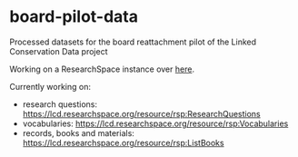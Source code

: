 # board-pilot-data
Processed datasets for the board reattachment pilot of the Linked Conservation Data project

Working on a ResearchSpace instance over [here](https://lcd.researchspace.org/).

Currently working on:

* research questions: https://lcd.researchspace.org/resource/rsp:ResearchQuestions
* vocabularies: https://lcd.researchspace.org/resource/rsp:Vocabularies
* records, books and materials: https://lcd.researchspace.org/resource/rsp:ListBooks

